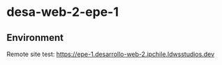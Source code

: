 # desa-web-2-epe-1





## Environment

Remote site test: https://epe-1.desarrollo-web-2.ipchile.ldwsstudios.dev


